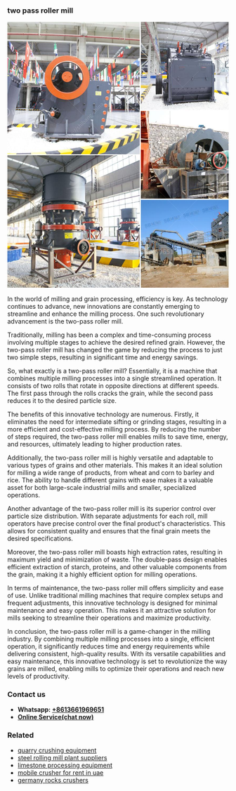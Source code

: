 <h3>two pass roller mill</h3><img src='1704857190.jpg' alt=''><p>In the world of milling and grain processing, efficiency is key. As technology continues to advance, new innovations are constantly emerging to streamline and enhance the milling process. One such revolutionary advancement is the two-pass roller mill.</p><p>Traditionally, milling has been a complex and time-consuming process involving multiple stages to achieve the desired refined grain. However, the two-pass roller mill has changed the game by reducing the process to just two simple steps, resulting in significant time and energy savings.</p><p>So, what exactly is a two-pass roller mill? Essentially, it is a machine that combines multiple milling processes into a single streamlined operation. It consists of two rolls that rotate in opposite directions at different speeds. The first pass through the rolls cracks the grain, while the second pass reduces it to the desired particle size.</p><p>The benefits of this innovative technology are numerous. Firstly, it eliminates the need for intermediate sifting or grinding stages, resulting in a more efficient and cost-effective milling process. By reducing the number of steps required, the two-pass roller mill enables mills to save time, energy, and resources, ultimately leading to higher production rates.</p><p>Additionally, the two-pass roller mill is highly versatile and adaptable to various types of grains and other materials. This makes it an ideal solution for milling a wide range of products, from wheat and corn to barley and rice. The ability to handle different grains with ease makes it a valuable asset for both large-scale industrial mills and smaller, specialized operations.</p><p>Another advantage of the two-pass roller mill is its superior control over particle size distribution. With separate adjustments for each roll, mill operators have precise control over the final product's characteristics. This allows for consistent quality and ensures that the final grain meets the desired specifications.</p><p>Moreover, the two-pass roller mill boasts high extraction rates, resulting in maximum yield and minimization of waste. The double-pass design enables efficient extraction of starch, proteins, and other valuable components from the grain, making it a highly efficient option for milling operations.</p><p>In terms of maintenance, the two-pass roller mill offers simplicity and ease of use. Unlike traditional milling machines that require complex setups and frequent adjustments, this innovative technology is designed for minimal maintenance and easy operation. This makes it an attractive solution for mills seeking to streamline their operations and maximize productivity.</p><p>In conclusion, the two-pass roller mill is a game-changer in the milling industry. By combining multiple milling processes into a single, efficient operation, it significantly reduces time and energy requirements while delivering consistent, high-quality results. With its versatile capabilities and easy maintenance, this innovative technology is set to revolutionize the way grains are milled, enabling mills to optimize their operations and reach new levels of productivity.</p><h3>Contact us</h3><ul><li><strong>Whatsapp:&nbsp;<a href="https://wa.me/8613661969651">+8613661969651</a></strong></li><li><a href="https://swt.shibang-china.com/?git&amp;zhl&amp;two pass roller mill"><strong>Online Service(chat now)</strong></a></li></ul><h3>Related</h3><ul><li><a href='quarry crushing equipment.md'>quarry crushing equipment</a></li><li><a href='steel rolling mill plant suppliers.md'>steel rolling mill plant suppliers</a></li><li><a href='limestone processing equipment.md'>limestone processing equipment</a></li><li><a href='mobile crusher for rent in uae.md'>mobile crusher for rent in uae</a></li><li><a href='germany rocks crushers.md'>germany rocks crushers</a></li></ul>